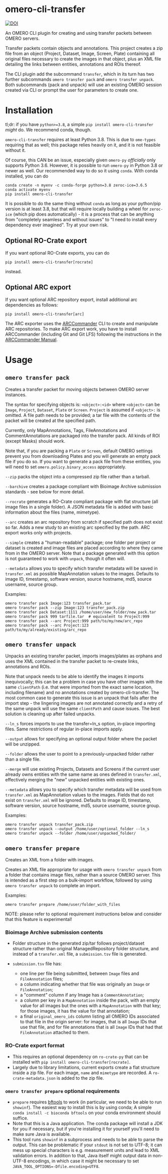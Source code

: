 # omero-cli-transfer


[![DOI](https://zenodo.org/badge/DOI/10.5281/zenodo.7573591.svg)](https://doi.org/10.5281/zenodo.7573591)


An OMERO CLI plugin for creating and using transfer packets between OMERO servers.

Transfer packets contain objects and annotations. This project creates a zip file from an object 
(Project, Dataset, Image, Screen, Plate) containing all original files necessary to create the images 
in that object, plus an XML file detailing the links between entities, annotations and ROIs thereof.

The CLI plugin add the subcommand `transfer`, which in its turn has two further subcommands `omero transfer pack` and `omero transfer unpack`. Both subcommands (pack and unpack) will use an existing OMERO session created via CLI or prompt the user for parameters to create one.

# Installation
tl;dr: if you have `python>=3.8`, a simple `pip install omero-cli-transfer` _might_ do. We recommend conda, though.

`omero-cli-transfer` requires at least Python 3.8. This is due to `ome-types` requiring that as well;
this package relies heavily on it, and it is not feasible without it. 

Of course, this CAN be an issue, especially given `omero-py` _officially_ only supports Python 3.6. However,
it is possible to run `omero-py` in Python 3.8 or newer as well. Our recommended way to do so it using `conda`.
With conda installed, you can do
```
conda create -n myenv -c conda-forge python=3.8 zeroc-ice=3.6.5
conda activate myenv
pip install omero-cli-transfer
```
It is possible to do the same thing without `conda` as long as your python/pip version is at least 3.8,
but that will require locally building a wheel for `zeroc-ice` (which pip does automatically) - it is a
process that can be anything from "completely seamless and without issues" to "I need to install every 
dependency ever imagined". Try at your own risk.


## Optional RO-Crate export

If you want optional RO-Crate exports, you can do 
```
pip install omero-cli-transfer[rocrate]
```
instead.

## Optional ARC export

If you want optional ARC repository export, install additional arc dependencies as follows:
```
pip install omero-cli-transfer[arc]
```
The ARC exporter uses the [ARCCommander](https://github.com/nfdi4plants/ARCCommander) CLI to create and manipulate ARC repositories. To make ARC export work, you have to install ARCCommander (including Git and Git LFS) following the instructions in the [ARCCommander Manual](https://nfdi4plants.github.io/nfdi4plants.knowledgebase/docs/ArcCommanderManual/).


# Usage

## `omero transfer pack`

Creates a transfer packet for moving objects between OMERO server instances.

The syntax for specifying objects is: `<object>:<id>` where `<object>` can be `Image`, `Project`, `Dataset`, `Plate` or `Screen`. `Project` is assumed if `<object>:` is omitted. A file path needs to be provided; a tar file with the contents of the packet will be created at the specified path.

Currently, only MapAnnotations, Tags, FileAnnotations and CommentAnnotations are packaged into the transfer pack. All kinds of ROI (except Masks) should work.

Note that, if you are packing a `Plate` or `Screen`, default OMERO settings prevent you from downloading Plates and you will generate an empty pack file if you do so. If you want to generate a pack file from these entities, you will need to set `omero.policy.binary_access` appropriately.

`--zip` packs the object into a compressed zip file rather than a tarball.

`--barchive` creates a package compliant with Bioimage Archive submission standards - see below for more detail.

`--rocrate` generates a RO-Crate compliant package with flat structure (all image
files in a single folder). A JSON metadata file is added with basic information
about the files (name, mimetype).

`--arc` creates an arc repository from scratch if specified path does not exist so far. Adds a new study to an existing arc specified by the path. ARC export works only with projects.

`--simple` creates a "human-readable" package; one folder per project or dataset is created and image files are placed according to where they came from in the OMERO server. Note that a package generated with this option is not guaranteed to work with `unpack`, though it often will.

`--metadata` allows you to specify which transfer metadata will be saved in `transfer.xml` as possible MapAnnotation values to the images. Defaults to image ID, timestamp, software version, source hostname, md5, source username, source group. 

Examples:
```
omero transfer pack Image:123 transfer_pack.tar
omero transfer pack --zip Image:123 transfer_pack.zip
omero transfer pack Dataset:1111 /home/user/new_folder/new_pack.tar
omero transfer pack 999 tarfile.tar  # equivalent to Project:999
omero transfer pack --arc Project:999 path/to/my/new/arc_repo
omero transfer pack --arc Project:123 path/to/my/already/existing/arc_repo
```

## `omero transfer unpack`

Unpacks an existing transfer packet, imports images/plates as orphans and uses the XML contained in the transfer packet to re-create links, annotations and ROIs.

Note that unpack needs to be able to identify the images it imports inequivocally; this can be a problem in case you have other images with the same `clientPath` (i.e. that were imported from the exact same location, including filename) and no annotations created by omero-cli-transfer. The most common case to generate this issue is an unpack that fails after the import step - the lingering images are not annotated correctly and a retry of the same unpack will use the same `clientPath` and cause issues. The best solution is cleaning up after failed unpacks.

`--ln_s` forces imports to use the transfer=ln_s option, in-place importing files. Same restrictions of regular in-place imports apply.

`--output` allows for specifying an optional output folder where the packet will be unzipped.

`--folder` allows the user to point to a previously-unpacked folder rather than a single file.

`--merge` will use existing Projects, Datasets and Screens if the current user
already owns entities with the same name as ones defined in `transfer.xml`,
effectively merging the "new" unpacked entities with existing ones.

`--metadata` allows you to specify which transfer metadata will be used from `transfer.xml` as MapAnnotation values to the images. Fields that do not exist on `transfer.xml` will be ignored. Defaults to image ID, timestamp, software version, source hostname, md5, source username, source group. 

Examples:
```
omero transfer unpack transfer_pack.zip
omero transfer unpack --output /home/user/optional_folder --ln_s
omero transfer unpack --folder /home/user/unpacked_folder/
```

## `omero transfer prepare`

Creates an XML from a folder with images.

Creates an XML file appropriate for usage with `omero transfer unpack` from
a folder that contains image files, rather than a source OMERO server. This
is intended as a first step on a bulk-import workflow, followed by using
`omero transfer unpack` to complete an import.

Examples:
```
omero transfer prepare /home/user/folder_with_files
```

NOTE: please refer to optional requirement instructions below and consider that this feature is experimental!

### Bioimage Archive submission contents

- Folder structure in the generated zip/tar follows project/dataset structure rather than original ManagedRepository folder structure, and instead of a `transfer.xml` file, a `submission.tsv` file is generated.
- `submission.tsv` file has:

    - one line per file being submitted, between `Image` files and `FileAnnotation` files;
    - a column indicating whether that file was originally an `Image` or `FileAnnotation`;
    - a "comment" column if any Image has a `CommentAnnotation`;
    - a column per key in a `MapAnnotation` inside the pack, with an empty value for all images but the ones with a `MapAnnotation` with that key; for those images, it has the value for that annotation;
    - a final `original_omero_ids` column listing all OMERO IDs associated to that file in the origin server: for images, that is all `Image` IDs that use that file, and for file annotations that is all `Image` IDs that had that `FileAnnotation` attached to them.


### RO-Crate export format

- This requires an optional dependency on `ro-crate-py` that can be installed with `pip install omero-cli-transfer[rocrate]`.
- Largely due to library limitations, current exports create a flat structure inside a zip file. For each image, `name` and `mimetype` are recorded. A `ro-crate-metadata.json` is added to the zip file.


### `omero transfer prepare` optional requirements

- `prepare` requires [bftools](https://bio-formats.readthedocs.io/en/stable/users/comlinetools/index.html) to work (in particular, we need to be able to run `showinf`). The easiest way to install this is by using conda; A simple `conda install -c bioconda bftools` on your conda environment should suffice.
- Note that this is a Java application. The conda package will install a JDK for you if necessary, but if you're installing it for yourself you'll need to make sure Java is available.
- This tool runs `showinf` in a subprocess and needs to be able to parse the output. This can be problematic if your `stdout` is not set to UTF-8; it can mess up special characters is e.g. measurement units and lead to XML validation errors. In addition to that, Java itself might output data in non-UTF-8 encodings, in which case it might be necessary to set `JAVA_TOOL_OPTIONS=-Dfile.encoding=UTF8`.
